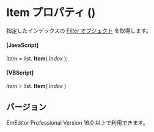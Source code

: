 # Item プロパティ ()

指定したインデックスの [Filter オブジェクト](../filter/index) を取得します。

#### \[JavaScript\]

_item_ =
list. **Item**( _Index_ );

#### \[VBScript\]

_item_ =
list. **Item**( _Index_ )

## バージョン

EmEditor Professional Version 16.0 以上で利用できます。
